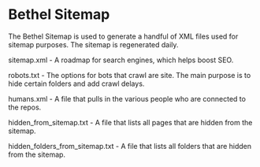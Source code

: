 Bethel Sitemap
============
The Bethel Sitemap is used to generate a handful of XML files used for sitemap purposes. The sitemap is regenerated daily.


sitemap.xml - A roadmap for search engines, which helps boost SEO. 

robots.txt - The options for bots that crawl are site. The main purpose is to hide certain folders and add crawl delays.

humans.xml - A file that pulls in the various people who are connected to the repos.

hidden_from_sitemap.txt - A file that lists all pages that are hidden from the sitemap.

hidden_folders_from_sitemap.txt - A file that lists all folders that are hidden from the sitemap.
